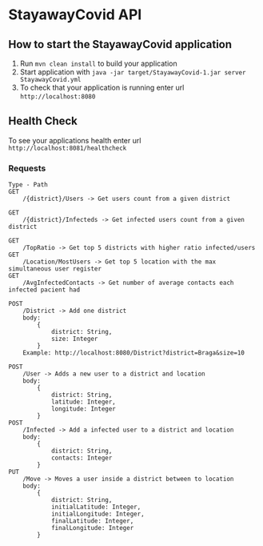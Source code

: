 # StayawayCovid API

How to start the StayawayCovid application
---

1. Run `mvn clean install` to build your application
1. Start application with `java -jar target/StayawayCovid-1.jar server StayawayCovid.yml`
1. To check that your application is running enter url `http://localhost:8080`

Health Check
---

To see your applications health enter url `http://localhost:8081/healthcheck`

### Requests
```
Type - Path
GET
	/{district}/Users -> Get users count from a given district
	
GET
	/{district}/Infecteds -> Get infected users count from a given district
	
GET
	/TopRatio -> Get top 5 districts with higher ratio infected/users
GET
	/Location/MostUsers -> Get top 5 location with the max simultaneous user register
GET
	/AvgInfectedContacts -> Get number of average contacts each infected pacient had

POST
	/District -> Add one district
	body:
		{
			district: String,
			size: Integer
		}
	Example: http://localhost:8080/District?district=Braga&size=10

POST
	/User -> Adds a new user to a district and location
	body:
		{
			district: String,
			latitude: Integer,
			longitude: Integer
		}
POST
	/Infected -> Add a infected user to a district and location	
	body:
		{
			district: String,
			contacts: Integer
		}
PUT
	/Move -> Moves a user inside a district between to location
	body:
		{
			district: String,
			initialLatitude: Integer,
			initialLongitude: Integer,
			finalLatitude: Integer,
			finalLongitude: Integer		
		}
```
